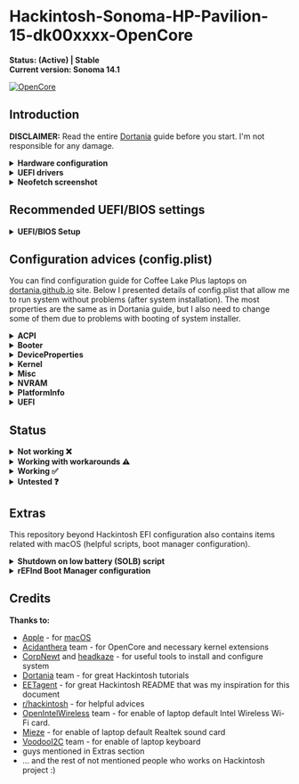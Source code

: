 # Hackintosh-Sonoma-HP-Pavilion-15-dk00xxxx-OpenCore


**Status: (Active) | Stable** <br>
**Current version: Sonoma 14.1**

[![OpenCore](https://img.shields.io/badge/OpenCore-0.9.7-blue.svg)](https://github.com/acidanthera/OpenCorePkg)

## Introduction

**DISCLAIMER:**
Read the entire [Dortania](https://dortania.github.io/OpenCore-Install-Guide) guide before you start. I'm not responsible for any damage.

<details>
<summary>
    <strong>Hardware configuration</strong>
</summary>

### **HP Pavilion Gaming 15-**dk0047nl


 | Component       | Manufacturer and model                                | Additional description           |
 | --------------- | ----------------------------------------------------- | -------------------------------- |
 | CPU             | Intel Core i7-9750H (9th gen - Coffee Lake Plus)      |                                  |
 | GPU             | Intel Graphics UHD 630                                |                                  |
 | External GPU    | NVIDIA GeForce GTX 1650 Graphics 4 GB GDDR5           | Disabled via SSDT                |
 | Screen          | 15.6" FHD IPS anti-glare (1920 x 1080)                |                                  |
 | RAM             | 16 GB DDR4 2667 MHz                                   |                               |
 | SSD Primary     | Sabrent M.2 NVME|Disk for Windows macOS and SysLinuxOS|       
 | SSD Secondary   | SanDisk SSD PLUS 480GB SATA| SysLinuxOS and Debian    |
 | Audio           | Realtek ALC285                                        |                                  |
 | Wireless        | Intel Wireless AC 3168NGW                             |                                  |
 | LAN             | Realtek RTL8168/8111 PCI-E Gigabit Ethernet Adapter   |                                  |
 | SD card reader  | Alcor Micro AU6625 PCI-E                              | Not working
 | BIOS version    | F.63                                                  |                                  |

</details>  


<details>
<summary>
    <strong>UEFI drivers</strong>
</summary>

|     Driver      | Version           |
| :-------------: | :---------------: |
| OpenHfsPlus.efi | OpenCorePkg 0.9.7 |
| OpenCanopy.efi  | OpenCorePkg 0.9.7 |
| OpenRuntime.efi | OpenCorePkg 0.9.7 |

</details>

<details>
<summary>
    <strong>Neofetch screenshot</strong>
</summary>

<img src="./extras/images/neofetch/neofetch.jpg" alt="Neofetch screenshot" width="100%"/>

</details>

## Recommended UEFI/BIOS settings

<details>  
<summary>
    <strong>UEFI/BIOS Setup</strong>
</summary>

<summary>
    <strong>Security</strong>
</summary>

- `Intel Software Guard Extensions (SGX) -> Disabled`
- `TPM Device -> Disabled`

<summary>
    <strong>Configuration</strong>
</summary>

- `Virtualization Technology -> Enabled`
- `Hyper-Threading -> Enabled`

<summary>
    <strong>Boot Options</strong>
</summary>

- `Legacy Support -> Disabled`
- `Secure Boot -> Disabled`

<details>
<summary>
    <strong>Full configuration details</strong>
</summary>

<img src="./extras/images/bios_settings/1_main.jpg" alt="UEFI/BIOS Main tab" width="100%"/>
<br>
<img src="./extras/images/bios_settings/2_security.jpg" alt="UEFI/BIOS Security tab" width="100%"/>
<br>
<img src="./extras/images/bios_settings/3_configuration.jpg" alt="UEFI/BIOS Configuration tab" width="100%"/>
<br>
<img src="./extras/images/bios_settings/4_boot_options.jpg" alt="UEFI/BIOS Boot Options tab" width="100%"/>

</details>
</details>

## Configuration advices (config.plist)

You can find configuration guide for Coffee Lake Plus laptops on [dortania.github.io](https://dortania.github.io/OpenCore-Install-Guide/config-laptop.plist/coffee-lake-plus.html#starting-point) site.
Below I presented details of config.plist that allow me to run system without problems
(after system installation). The most properties are the same as in Dortania guide,
but I also need to change some of them due to problems with booting of system installer.

<details>
<summary>
    <strong>ACPI</strong>
</summary>

- **Add**
  - Patches recommended via Dortania guide:
    - `SSDT-AWAC.aml`
    - `SSDT-EC-USBX-LAPTOP.aml`
    - `SSDT-PLUG-DRTNIA.aml`
    - `SSDT-PNLF-CFL.aml`
    - `SSDT-XOSI.aml`

  - Additional patches:
    - `SSDT-GPRW.aml` - instant wake fix patch
    - `SSDT-dGPU-Off.aml` - disable of dedicated NVIDIA GPU

- **Patch**
  - Change _OSI to XOSI:
    - `Comment -> Change _OSI to XOSI`
    - `Enabled -> True`
    - `Count -> 0`
    - `Limit -> 0`
    - `Find -> 5F4F5349`
    - `Replace -> 584F5349`
 
  - Change Method(GPRW,2,N) to XPRW, pair with SSDT-GPRW.aml:
    - `Comment -> change Method(GPRW,2,N) to XPRW, pair with SSDT-GPRW.aml`
    - `Enabled -> True`
    - `Count -> 0`
    - `Limit -> 0`
    - `Find -> 47505257 02`
    - `Replace -> 58505257 02`

</details>

<details>
<summary>
    <strong>Booter</strong>
</summary>

**Note**: In Quirks section I need to set different values than in Dortania guide for 
`DevirtualiseMmio`, `RebuildAppleMemoryMap` and `SyncRuntimePermissions` due to problems with booting (kernel panic).

- **Quirks**
  - `AllowRelocationBlock -> False`
  - `AvoidRuntimeDefrag -> True`
  - `DevirtualiseMmio -> False`
  - `DisableSingleUser -> False`
  - `DisableVariableWrite -> False`
  - `DiscardHibernateMap -> False`
  - `EnableSafeModeSlide -> True`
  - `EnableWriteUnprotector -> False`
  - `ForceExitBootServices -> False`
  - `ProtectMemoryRegions -> False`
  - `ProtectSecureBoot -> False`
  - `ProtectUefiServices -> True`
  - `ProvideCustomSlide -> True`
  - `ProvideMaxSlide -> 0`
  - `RebuildAppleMemoryMap -> False`
  - `SetupVirtualMap -> True`
  - `SignalAppleOS -> False`
  - `SyncRuntimePermissions -> False`

</details>

<details>
<summary>
    <strong>DeviceProperties</strong>
</summary>

- **Add**
  - Audio support
    - `PciRoot(0x0)/Pci(0x1F,0x3)`
      - `layout-id -> 0B000000`
      - `alc-delay -> 1000`

  - IGPU support
    - `PciRoot(0x0)/Pci(0x2,0x0)`
      - `AAPL,ig-platform-id -> 0900A53E`
      - `device-id -> 9B3E0000`

</details>

<details>
<summary>
    <strong>Kernel</strong>
</summary>

- **Quirks**
  - `AppleCpuPmCfgLock -> False`
  - `AppleXcpmCfgLock -> True`
  - `AppleXcpmExtraMsrs -> False`
  - `AppleXcpmForceBoost -> False`
  - `CustomSMBIOSGuid -> False`
  - `DisableIoMapper -> True`
  - `DisableLinkeditJettison -> True`
  - `DisableRtcChecksum -> False`
  - `ExtendBTFeatureFlags -> False`
  - `ExternalDiskIcons -> False`
  - `ForceSecureBootScheme -> False`
  - `IncreasePciBarSize -> False`
  - `LapicKernelPanic -> True`
  - `LegacyCommpage -> False`
  - `PanicNoKextDump -> True`
  - `SetApfsTrimTimeout -> -1`
  - `ThirdPartyDrives -> False`
  - `XhciPortLimit -> True`

 **Note**: `LapicKernelPanic -> True` is recommended for HP systems (according to Dortania guide).

</details>

<details>
<summary>
    <strong>Misc</strong>
</summary>

- **Boot**
  - `ConsoleAttributes -> 0`
  - `HibernateMode -> None`
  - `HideAuxiliary -> True`
  - `LauncherOption -> Disabled`
  - `LauncherPath -> Default`
  - `PickerAttributes -> 1`
  - `PickerAudioAssist -> False`
  - `PickerMode -> Builtin`
  - `PickerVariant -> Auto`
  - `PollAppleHotKeys -> False`
  - `ShowPicker -> False`
  - `TakeoffDelay -> 0`
  - `Timeout -> 0`

**Note**: I use rEFInd bootloader to select proper OS and in OpenCore I need only default system boot entry of macOS.
If you want to have selection of entries in OpenCore set `HideAuxiliary -> False`, `ShowPicker -> True`
and value of Timeout > 0 eg. `Timeout -> 10` (10 seconds).

- **Debug**
  - `AppleDebug -> False`
  - `ApplePanic -> True`
  - `DisableWatchDog -> True`
  - `DisplayDelay -> 0`
  - `DisplayLevel -> 2147483650`
  - `SerialInit -> False`
  - `SysReport -> False`
  - `Target -> 3`

- **Security**
  - `AllowNvramReset -> True`
  - `AllowSetDefault -> True`
  - `ApECID -> 0`
  - `AuthRestart -> False`
  - `BlacklistAppleUpdate -> True`
  - `DmgLoading -> Signed`
  - `EnablePassword -> False`
  - `ExposeSensitiveData -> 6`
  - `HaltLevel -> 2147483648`
  - `PasswordHash -> <>(empty value)`
  - `PasswordSalt -> <>(empty value)`
  - `ScanPolicy -> 0`
  - `SecureBootModel -> Default`
  - `Vault -> Optional`

</details>

<details>
<summary>
    <strong>NVRAM</strong>
</summary>

    LegacyEnable -> False
    LegacyOverwrite -> False
    WriteFlash -> True

- **Add**
  - System Integrity Protection bitmask
  `7C436110-AB2A-4BBB-A880-FE41995C9F82`
    - `boot-args -> keepsyms=1 -igfxblr`
    - `prev-lang:kbd -> 656E2D55 533A30`

   **Note**: For `boot-args` I added `-igfxblr` flag to prevent black screen on system loading screen.
   This problem appears after upgrading WhateverGreen kext version from 1.4.5 to 1.4.6. 
   Value for `prev-lang:kbd` enables English language for system installer.

</details>

<details>
<summary>
    <strong>PlatformInfo</strong>
</summary>

    Automatic -> True
    CustomMemory -> False
    UpdateDataHub -> True
    UpdateNVRAM -> True
    UpdateSMBIOS -> True
    UpdateSMBIOSMode -> Create
    UseRawUuidEncoding -> False

- **Generic**
  - `AdviseWindows -> False`
  - `MaxBIOSVersion -> False`
  - `ProcessorType -> 0`
  - `ROM -> 11223344 5566`
  - `SpoofVendor -> True`
  - `SystemMemoryStatus -> Auto`

 **Note**: You need to generate your own values for `SystemProductName`, `SystemSerialNumber`, `MLB` and `SystemUUID` using [GenSMBIOS](https://github.com/corpnewt/GenSMBIOS).
 I'm using SMBIOS for MacBookPro15.1, but in Dortania guide it's recommended to use SMBIOS for MacBookPro16.x
 (but when I using MacBookPro16.1 setup my bluetooth device was not recognized by system).

 **Note 2**: I provided random value for `ROM` section because for now I need only working Apple Store in my configuration.
 If you want to set up iMessage or iServices you can find dedicated [Dortania](https://dortania.github.io/OpenCore-Post-Install/universal/iservices.html) guide.

</details>

<details>
<summary>
    <strong>UEFI</strong>
</summary>

- **Quirks**
  - `DisableSecurityPolicy -> False`
  - `ExitBootServicesDelay -> 0`
  - `IgnoreInvalidFlexRatio -> False`
  - `ReleaseUsbOwnership -> True`
  - `RequestBootVarRouting -> True`
  - `TscSyncTimeout -> 0`
  - `UnblockFsConnect -> True`

 **Note**: `UnblockFsConnect -> True` is recommended for HP systems (according to Dortania guide).

</details>

## Status

<details>  
<summary>
    <strong>Not working ❌</strong>
</summary>

- `HDMI port`
  (but external display connection works, please see `Working with workarounds` section)
- `SD Card Reader`
  (but reading from and writing to SD Card works, please also see `Working with workarounds` section)

</details>

<details>  
<summary>
    <strong>Working with workarounds ⚠️</strong>
</summary>

- `External display connection with audio:`
  - There is no way to connect external display using HDMI or USB-C ports because there are paired with dedicated graphics card (NVIDIA GTX 1650) which is not supported by macOS higher than High Sierra.
  - `Workaround:` connection using laptop USB 3.0 port and [HDMI to USB 3.0 converter](https://www.cablecreation.com/pl/products/usb-adapter-cd0030.html),
  cost of device is around 30-40$ and you only need to install [DisplayLink](https://www.displaylink.com/downloads) driver to enable it.

- `SD card reading and writing:`
  - I cannot find way to enable Alcor Micro SD card reader (Alcor AU6625 PCI-E chip).
  - `Workaround:` Using USB 3.0 SD card reader. I'm using [Natec SCARAB](https://natec-zone.com/product/card-reader-natec-scarab-sd-micro-sd-usb-3-0-black), works out of the box.

</details>

<details>  
<summary>
    <strong>Working ✅</strong>
</summary>

- `App Store`
- `Audio` - Realtek ALC285 with sound keys (F7 and F8)
- `Brightness Keys` (reassignment to F2 and F3 keys is recommended)
- `Battery` (management, percentage and actual work time)
- `Bluetooth and Wi-Fi` - Intel Wireless-AC 9650
- `CPU power management / performance`
- `Ethernet port` - Realtek RTL8168/8111
- `Keyboard`
- `IGPU Intel UHD 630`
- `Internal microphone`
- `SATA SSD / NVMe support`
- `Shutdown / Reboot functions`
- `Sleep/Wake` - using Sleep from menu and after laptop lid close/open
- `Speakers and headphones combo jack`
- `System updates` (for now 2 updates for Big Sur were succesfully completed)
- `Touchpad`
- `USB Ports`
- `Web camera`

</details>

<details>  
<summary>
    <strong>Untested ❓</strong>
</summary>

- `iMessage, FaceTime, iTunes Store`
- `DRM`
- `Sidecar`
- `FireVault 2`

</details>

## Extras

This repository beyond Hackintosh EFI configuration also contains items related with macOS
(helpful scripts, boot manager configuration).

<details>  
<summary>
    <strong>Shutdown on low battery (SOLB) script</strong>
</summary>

Script based on [SleepOnLowBattery](https://www.tonymacx86.com/threads/release-sleeponlowbattery-solb.264785) from www.tonymacx86.com site.
Based script were written by users BugsB and Toggi3, huge thanks for your work.
My version is a little modification of script version without sound.

- **Features**:
  - `sleep command replaced with shutdown one`
  - `higher values of percents used to warn about low and very low battery`

It protected me several times from complete discharge of the battery :)

</details>

<details>  
<summary>
    <strong>rEFInd Boot Manager configuration</strong>
</summary>

I use 3 different operating systems on my laptop (macOS, Windows 10 and Manjaro Linux)
and it's necessary for me to select proper system to work on every boot.

I decided to use rEFInd Boot Manager due to problems with setup of Manjaro Linux entry
in OpenCore and it fully meets my expectations.

In extras/refind catalog you can find my refind configuration file (refind.conf)
and files for theme rEFInd-minimal-black (thanks for [@andersfischernielsen](https://github.com/andersfischernielsen/rEFInd-minimal-black) and [@EvanPurkhiser](https://github.com/EvanPurkhiser/rEFInd-minimal)).

</details>

## Credits

<summary>
    <strong>Thanks to:</strong>
</summary>

- [Apple](https://www.apple.com) - for [macOS](https://www.apple.com/pl/macos/big-sur)
- [Acidanthera](https://github.com/acidanthera) team - for OpenCore and necessary kernel extensions
- [CorpNewt](https://github.com/corpnewt) and [headkaze](https://github.com/headkaze/Hackintool) - for useful tools to install and configure system
- [Dortania](https://github.com/dortania) team - for great Hackintosh tutorials
- [EETagent](https://github.com/EETagent/T480-OpenCore-Hackintosh) - for great Hackintosh README that was my inspiration for this document
- [r/hackintosh](https://www.reddit.com/r/hackintosh) - for helpful advices
- [OpenIntelWireless](https://github.com/OpenIntelWireless) team - for enable of laptop default Intel Wireless Wi-Fi card.
- [Mieze](https://github.com/Mieze/RTL8111_driver_for_OS_X/releases) - for enable of laptop default Realtek sound card
- [VoodooI2C](https://github.com/VoodooI2C) team - for enable of laptop keyboard
- guys mentioned in Extras section
- ... and the rest of not mentioned people who works on Hackintosh project :)
